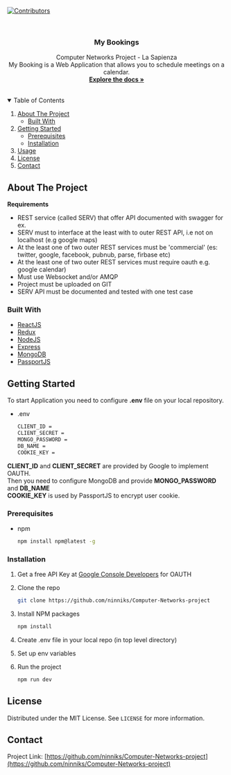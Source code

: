 <!--
*** Thanks for checking out the Best-README-Template. If you have a suggestion
*** that would make this better, please fork the repo and create a pull request
*** or simply open an issue with the tag "enhancement".
*** Thanks again! Now go create something AMAZING! :D
-->



<!-- PROJECT SHIELDS -->
<!--
*** I'm using markdown "reference style" links for readability.
*** Reference links are enclosed in brackets [ ] instead of parentheses ( ).
*** See the bottom of this document for the declaration of the reference variables
*** for contributors-url, forks-url, etc. This is an optional, concise syntax you may use.
*** https://www.markdownguide.org/basic-syntax/#reference-style-links
-->
[![Contributors][contributors-shield]][contributors-url]




<!-- PROJECT LOGO -->
<br />
<p align="center">
  <h3 align="center">My Bookings</h3>

  <p align="center">
    Computer Networks Project - La Sapienza <br />
    My Booking is a Web Application that allows you to schedule meetings on a calendar.
    <br />
    <a href="https://github.com/ninniks/Computer-Networks-project"><strong>Explore the docs »</strong></a>
    <br />
    <br />
  </p>
</p>



<!-- TABLE OF CONTENTS -->
<details open="open">
  <summary>Table of Contents</summary>
  <ol>
    <li>
      <a href="#about-the-project">About The Project</a>
      <ul>
        <li><a href="#built-with">Built With</a></li>
      </ul>
    </li>
    <li>
      <a href="#getting-started">Getting Started</a>
      <ul>
        <li><a href="#prerequisites">Prerequisites</a></li>
        <li><a href="#installation">Installation</a></li>
      </ul>
    </li>
    <li><a href="#usage">Usage</a></li>
    <li><a href="#license">License</a></li>
    <li><a href="#contact">Contact</a></li>
  </ol>
</details>



<!-- ABOUT THE PROJECT -->
## About The Project

<strong>Requirements</strong>
<p>
<ul>
<li> REST service (called SERV) that offer API documented with swagger for ex.</li>
<li>SERV must to interface at the least with to outer REST API, i.e not on localhost (e.g google maps)</li>
<li>At the least one of two outer REST services must be 'commercial' (es: twitter, google, facebook, pubnub, parse, firbase etc)</li>
<li>At the least one of two outer REST services must require oauth e.g. google calendar)</li>
<li>Must use Websocket and/or AMQP</li>
<li>Project must be uploaded on GIT</li>
<li>SERV API must be documented and tested with one test case</li>
</ul>
</p>


### Built With


* [ReactJS](https://it.reactjs.org)
* [Redux](https://redux.js.org/)
* [NodeJS](https://nodejs.org/it/)
* [Express](https://expressjs.com/it/)
* [MongoDB](https://www.mongodb.com/)
* [PassportJS](http://www.passportjs.org/)



<!-- GETTING STARTED -->
## Getting Started

To start Application you need to configure <b>.env</b> file on your local repository.<br/>

* .env
	```sh
	CLIENT_ID = 
	CLIENT_SECRET =
	MONGO_PASSWORD = 
	DB_NAME =
	COOKIE_KEY = 
	```
<b>CLIENT_ID</b> and <b>CLIENT_SECRET</b> are provided by Google to implement OAUTH.<br />
Then you need to configure MongoDB and provide <b>MONGO_PASSWORD</b> and <b>DB_NAME</b> <br />
<b>COOKIE_KEY</b> is used by PassportJS to encrypt user cookie.

### Prerequisites


* npm
  ```sh
  npm install npm@latest -g
  ```


### Installation

1. Get a free API Key at [Google Console Developers](https://console.developers.google.com/) for OAUTH
2. Clone the repo
   ```sh
   git clone https://github.com/ninniks/Computer-Networks-project
   ```
3. Install NPM packages
   ```sh
   npm install
   ```
4. Create .env file in your local repo (in top level directory)

5. Set up env variables 

6. Run the project
   ```sh
   npm run dev
   ```


<!-- LICENSE -->
## License

Distributed under the MIT License. See `LICENSE` for more information.



<!-- CONTACT -->
## Contact


Project Link: [https://github.com/ninniks/Computer-Networks-project](https://github.com/ninniks/Computer-Networks-project)



<!-- MARKDOWN LINKS & IMAGES -->
<!-- https://www.markdownguide.org/basic-syntax/#reference-style-links -->
[contributors-shield]: https://img.shields.io/github/contributors/ninniks/Computer-Networks-project?style=for-the-badge
[contributors-url]: https://github.com/ninniks/Computer-Networks-project/graphs/contributors
[product-screenshot]: images/screenshot.png
